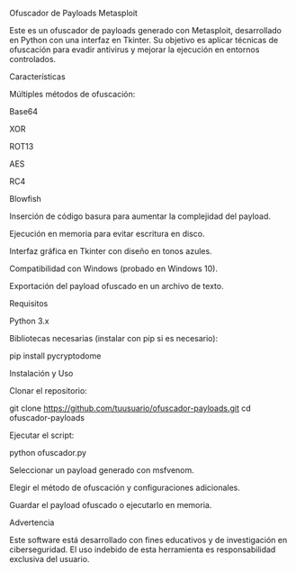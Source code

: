 Ofuscador de Payloads Metasploit

Este es un ofuscador de payloads generado con Metasploit, desarrollado en Python con una interfaz en Tkinter. Su objetivo es aplicar técnicas de ofuscación para evadir antivirus y mejorar la ejecución en entornos controlados.

Características

Múltiples métodos de ofuscación:

Base64

XOR

ROT13

AES

RC4

Blowfish

Inserción de código basura para aumentar la complejidad del payload.

Ejecución en memoria para evitar escritura en disco.

Interfaz gráfica en Tkinter con diseño en tonos azules.

Compatibilidad con Windows (probado en Windows 10).

Exportación del payload ofuscado en un archivo de texto.

Requisitos

Python 3.x

Bibliotecas necesarias (instalar con pip si es necesario):

pip install pycryptodome

Instalación y Uso

Clonar el repositorio:

git clone https://github.com/tuusuario/ofuscador-payloads.git
cd ofuscador-payloads

Ejecutar el script:

python ofuscador.py

Seleccionar un payload generado con msfvenom.

Elegir el método de ofuscación y configuraciones adicionales.

Guardar el payload ofuscado o ejecutarlo en memoria.

Advertencia

Este software está desarrollado con fines educativos y de investigación en ciberseguridad. El uso indebido de esta herramienta es responsabilidad exclusiva del usuario.
